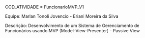 COD_ATIVIDADE = FuncionarioMVP_V1

Equipe: Marlan Tonoli Jovencio - Eriani Moreira da Silva

Descrição: Desenvolvimento de um Sistema de Gerenciamento de Funcionários usando MVP (Model-View-Presenter) - Passive View
